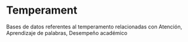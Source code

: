 # Temperament
Bases de datos referentes al temperamento relacionadas con Atención, Aprendizaje de palabras, Desempeño académico
